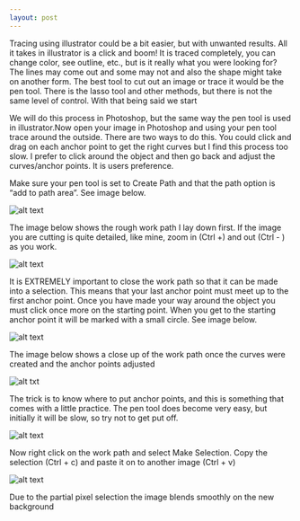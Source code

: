 ```yaml
---
layout: post
---
```


Tracing using illustrator could be a bit easier, but with unwanted results.  All it takes in illustrator is a click and boom! It is traced completely, you can change color, see outline, etc., but is it really what you were looking for? The lines may come out and some may not and also the shape might take on another form. The best tool to cut out an image or trace it would be the pen tool. There is the lasso tool and other methods, but there is not the same level of control. With that being said we start


We will do this process in Photoshop, but the same way the pen tool is used in illustrator.Now open your image in Photoshop and using your pen tool trace around the outside. There are two ways to do this. You could click and drag on each anchor point to get the right curves but I find this process too slow. I prefer to click around the object and then go back and adjust the curves/anchor points. It is users preference.

Make sure your pen tool is set to Create Path and that the path option is “add to path area”. See image below.

![alt text](http://cdn.melissaevans.com/wp-content/uploads/2010/08/pen2a.gif)

 The image below shows the rough work path I lay down first. If the image you are cutting is quite detailed, like mine, zoom in (Ctrl +) and out (Ctrl - ) as you work.
 
 ![alt text](http://cdn.melissaevans.com/wp-content/uploads/2010/08/gaz1.jpg)
 
 It is EXTREMELY important to close the work path so that it can be made into a selection. This means that your last anchor point must meet up to the first anchor point. Once you have made your way around the object you must click once more on the starting point. When you get to the starting anchor point it will be marked with a small circle. See image below.

![alt text](http://cdn.melissaevans.com/wp-content/uploads/2010/08/gaz2.jpg)

The image below shows a close up of the work path once the curves were created and the anchor points adjusted

![alt txt](http://cdn.melissaevans.com/wp-content/uploads/2010/08/gaz4.jpg)

The trick is to know where to put anchor points, and this is something that comes with a little practice. The pen tool does become very easy, but initially it will be slow, so try not to get put off.

![alt text](http://cdn.melissaevans.com/wp-content/uploads/2010/08/gaz5.jpg)

Now right click on the work path and select Make Selection.
Copy the selection (Ctrl + c) and paste it on to another image (Ctrl + v)

![alt text](http://cdn.melissaevans.com/wp-content/uploads/2010/08/gaz6.jpg)

Due to the partial pixel selection the image blends smoothly on the new background
